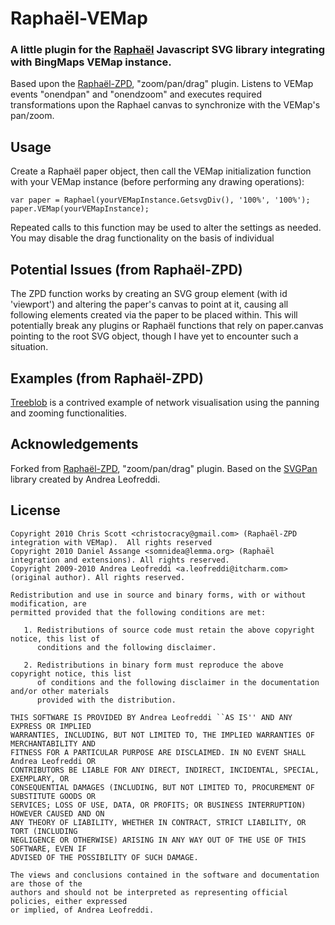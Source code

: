 # Raphaël-VEMap
### A little plugin for the [Raphaël](http://raphaeljs.com/) Javascript SVG library integrating with BingMaps VEMap instance.  

Based upon the [Raphaël-ZPD](https://github.com/somnidea/raphael-zpd), "zoom/pan/drag" plugin.  Listens to VEMap events "onendpan" and "onendzoom" and executes required transformations upon the Raphael canvas to synchronize with the VEMap's pan/zoom.
## Usage

Create a Raphaël paper object, then call the VEMap initialization function with your VEMap instance (before performing any drawing operations):
    
	var paper = Raphael(yourVEMapInstance.GetsvgDiv(), '100%', '100%');
	paper.VEMap(yourVEMapInstance);

Repeated calls to this function may be used to alter the settings as needed. You may disable the drag functionality on the basis of individual 

## Potential Issues (from Raphaël-ZPD)

The ZPD function works by creating an SVG group element (with id 'viewport') and altering the paper's canvas to point at it, causing all following elements created via the paper to be placed within. This will potentially break any plugins or Raphaël functions that rely on paper.canvas pointing to the root SVG object, though I have yet to encounter such a situation.

## Examples (from Raphaël-ZPD)

[Treeblob](http://www.lemma.org/experiments/treeblob/) is a contrived example of network visualisation using the panning and zooming functionalities.

## Acknowledgements
Forked from [Raphaël-ZPD](https://github.com/somnidea/raphael-zpd), "zoom/pan/drag" plugin.
Based on the [SVGPan](http://code.google.com/p/svgpan/) library created by Andrea Leofreddi.

## License
	Copyright 2010 Chris Scott <christocracy@gmail.com> (Raphaël-ZPD integration with VEMap).  All rights reserved
	Copyright 2010 Daniel Assange <somnidea@lemma.org> (Raphaël integration and extensions). All rights reserved.
	Copyright 2009-2010 Andrea Leofreddi <a.leofreddi@itcharm.com> (original author). All rights reserved.

	Redistribution and use in source and binary forms, with or without modification, are
	permitted provided that the following conditions are met:
	
	   1. Redistributions of source code must retain the above copyright notice, this list of
	      conditions and the following disclaimer.
	
	   2. Redistributions in binary form must reproduce the above copyright notice, this list
	      of conditions and the following disclaimer in the documentation and/or other materials
	      provided with the distribution.
	
	THIS SOFTWARE IS PROVIDED BY Andrea Leofreddi ``AS IS'' AND ANY EXPRESS OR IMPLIED
	WARRANTIES, INCLUDING, BUT NOT LIMITED TO, THE IMPLIED WARRANTIES OF MERCHANTABILITY AND
	FITNESS FOR A PARTICULAR PURPOSE ARE DISCLAIMED. IN NO EVENT SHALL Andrea Leofreddi OR
	CONTRIBUTORS BE LIABLE FOR ANY DIRECT, INDIRECT, INCIDENTAL, SPECIAL, EXEMPLARY, OR
	CONSEQUENTIAL DAMAGES (INCLUDING, BUT NOT LIMITED TO, PROCUREMENT OF SUBSTITUTE GOODS OR
	SERVICES; LOSS OF USE, DATA, OR PROFITS; OR BUSINESS INTERRUPTION) HOWEVER CAUSED AND ON
	ANY THEORY OF LIABILITY, WHETHER IN CONTRACT, STRICT LIABILITY, OR TORT (INCLUDING
	NEGLIGENCE OR OTHERWISE) ARISING IN ANY WAY OUT OF THE USE OF THIS SOFTWARE, EVEN IF
	ADVISED OF THE POSSIBILITY OF SUCH DAMAGE.
	
	The views and conclusions contained in the software and documentation are those of the
	authors and should not be interpreted as representing official policies, either expressed
	or implied, of Andrea Leofreddi.
